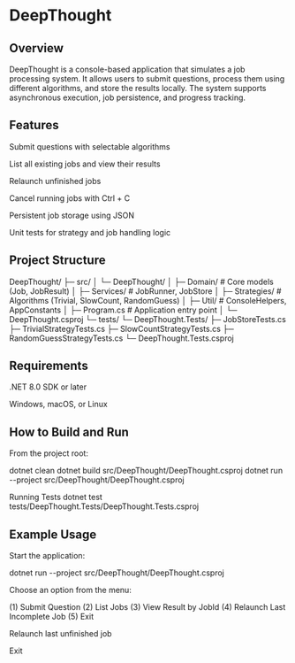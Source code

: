# DeepThought
## Overview

DeepThought is a console-based application that simulates a job processing system. It allows users to submit questions, process them using different algorithms, and store the results locally. The system supports asynchronous execution, job persistence, and progress tracking.

## Features

Submit questions with selectable algorithms

List all existing jobs and view their results

Relaunch unfinished jobs

Cancel running jobs with Ctrl + C

Persistent job storage using JSON

Unit tests for strategy and job handling logic

## Project Structure
DeepThought/
├─ src/
│  └─ DeepThought/
│     ├─ Domain/            # Core models (Job, JobResult)
│     ├─ Services/          # JobRunner, JobStore
│     ├─ Strategies/        # Algorithms (Trivial, SlowCount, RandomGuess)
│     ├─ Util/              # ConsoleHelpers, AppConstants
│     ├─ Program.cs         # Application entry point
│     └─ DeepThought.csproj
└─ tests/
   └─ DeepThought.Tests/
      ├─ JobStoreTests.cs
      ├─ TrivialStrategyTests.cs
      ├─ SlowCountStrategyTests.cs
      ├─ RandomGuessStrategyTests.cs
      └─ DeepThought.Tests.csproj

## Requirements

.NET 8.0 SDK or later

Windows, macOS, or Linux

## How to Build and Run

From the project root:

dotnet clean
dotnet build src/DeepThought/DeepThought.csproj
dotnet run --project src/DeepThought/DeepThought.csproj

Running Tests
dotnet test tests/DeepThought.Tests/DeepThought.Tests.csproj

## Example Usage

Start the application:

dotnet run --project src/DeepThought/DeepThought.csproj


Choose an option from the menu:

(1) Submit Question
(2) List Jobs
(3) View Result by JobId
(4) Relaunch Last Incomplete Job
(5) Exit

Relaunch last unfinished job

Exit
